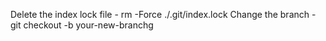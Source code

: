 Delete the index lock file - rm -Force ./.git/index.lock
Change the branch          - git checkout -b your-new-branchg